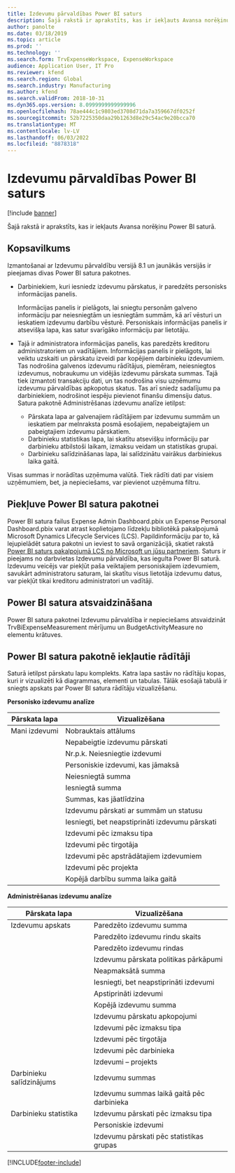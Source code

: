 ```yaml
---
title: Izdevumu pārvaldības Power BI saturs
description: Šajā rakstā ir aprakstīts, kas ir iekļauts Avansa norēķinu Power BI satura pakotnē.
author: panolte
ms.date: 03/18/2019
ms.topic: article
ms.prod: ''
ms.technology: ''
ms.search.form: TrvExpenseWorkspace, ExpenseWorkspace
audience: Application User, IT Pro
ms.reviewer: kfend
ms.search.region: Global
ms.search.industry: Manufacturing
ms.author: kfend
ms.search.validFrom: 2018-10-31
ms.dyn365.ops.version: 8.0999999999999996
ms.openlocfilehash: 78ae444c1c9803ed3708d71da7a359667df0252f
ms.sourcegitcommit: 52b7225350daa29b1263d8e29c54ac9e20bcca70
ms.translationtype: MT
ms.contentlocale: lv-LV
ms.lasthandoff: 06/03/2022
ms.locfileid: "8878318"
---
```

# <a name="expense-management-power-bi-content"></a>Izdevumu pārvaldības Power BI saturs

[!include [banner](../includes/banner.md)]

Šajā rakstā ir aprakstīts, kas ir iekļauts Avansa norēķinu Power BI saturā. 

## <a name="overview"></a>Kopsavilkums
Izmantošanai ar Izdevumu pārvaldību versijā 8.1 un jaunākās versijās ir pieejamas divas Power BI satura pakotnes. 
- Darbiniekiem, kuri iesniedz izdevumu pārskatus, ir paredzēts personisks informācijas panelis. 

  Informācijas panelis ir pielāgots, lai sniegtu personām galveno informāciju par neiesniegtām un iesniegtām summām, kā arī vēsturi un ieskatiem izdevumu darbību vēsturē. Personiskais informācijas panelis ir atsevišķa lapa, kas satur svarīgāko informāciju par lietotāju.

- Tajā ir administratora informācijas panelis, kas paredzēts kreditoru administratoriem un vadītājiem. Informācijas panelis ir pielāgots, lai veiktu uzskaiti un pārskatu izveidi par kopējiem darbinieku izdevumiem. Tas nodrošina galvenos izdevumu rādītājus, piemēram, neiesniegtos izdevumus, nobraukumu un vidējās izdevumu pārskata summas. Tajā tiek izmantoti transakciju dati, un tas nodrošina visu uzņēmumu izdevumu pārvaldības apkopotus skatus. Tas arī sniedz sadalījumu pa darbiniekiem, nodrošinot iespēju pievienot finanšu dimensiju datus. Satura pakotnē Administrēšanas izdevumu analīze ietilpst: 
  - Pārskata lapa ar galvenajiem rādītājiem par izdevumu summām un ieskatiem par melnraksta posmā esošajiem, nepabeigtajiem un pabeigtajiem izdevumu pārskatiem. 
  - Darbinieku statistikas lapa, lai skatītu atsevišķu informāciju par darbinieku atbilstoši laikam, izmaksu veidam un statistikas grupai. 
  - Darbinieku salīdzināšanas lapa, lai salīdzinātu vairākus darbiniekus laika gaitā. 

Visas summas ir norādītas uzņēmuma valūtā. Tiek rādīti dati par visiem uzņēmumiem, bet, ja nepieciešams, var pievienot uzņēmuma filtru. 

## <a name="accessing-the-power-bi-content"></a>Piekļuve Power BI satura pakotnei
Power BI satura failus Expense Admin Dashboard.pbix un Expense Personal Dashboard.pbix varat atrast koplietojamo līdzekļu bibliotēkā pakalpojumā Microsoft Dynamics Lifecycle Services (LCS). Papildinformāciju par to, kā lejupielādēt satura pakotni un ieviest to savā organizācijā, skatiet rakstā [Power BI saturs pakalpojumā LCS no Microsoft un jūsu partneriem](/archive/blogs/dynamicsaxbi/power-bi-content-from-microsoft-and-your-partners).
Saturs ir pieejams no darbvietas Izdevumu pārvaldība, kas iegulta Power BI saturā. Izdevumu veicējs var piekļūt paša veiktajiem personiskajiem izdevumiem, savukārt administratoru saturam, lai skatītu visus lietotāja izdevumu datus, var piekļūt tikai kreditoru administratori un vadītāji.

## <a name="refreshing-the-power-bi-content"></a>Power BI satura atsvaidzināšana
Power BI satura pakotnei Izdevumu pārvaldība ir nepieciešams atsvaidzināt TrvBiExpenseMeasurement mērījumu un BudgetActivityMeasure no elementu krātuves. 

## <a name="metrics-that-are-included-in-the-power-bi-content"></a>Power BI satura pakotnē iekļautie rādītāji
Saturā ietilpst pārskatu lapu komplekts. Katra lapa sastāv no rādītāju kopas, kuri ir vizualizēti kā diagrammas, elementi un tabulas. Tālāk esošajā tabulā ir sniegts apskats par Power BI satura rādītāju vizualizēšanu.

**Personisko izdevumu analīze**

| Pārskata lapa | Vizualizēšana                             |
|-------------|-------------------------------------------|
| Mani izdevumi | Nobrauktais attālums                         |
|             | Nepabeigtie izdevumu pārskati                |
|             | Nr.p.k. Neiesniegtie izdevumi               |
|             | Personiskie izdevumi, kas jāmaksā              |
|             | Neiesniegtā summa                        |
|             | Iesniegtā summa                          |
|             | Summas, kas jāatlīdzina             |
|             | Izdevumu pārskati ar summām un statusu   |
|             | Iesniegti, bet neapstiprināti izdevumu pārskati  |
|             | Izdevumi pēc izmaksu tipa                     |
|             | Izdevumi pēc tirgotāja                      |
|             | Izdevumi pēc apstrādātajiem izdevumiem            |
|             | Izdevumi pēc projekta                       |
|             | Kopējā darbību summa laika gaitā        |

**Administrēšanas izdevumu analīze**

| Pārskata lapa         | Vizualizēšana                           |           
|---------------------|-----------------------------------------|
| Izdevumu apskats    | Paredzēto izdevumu summa                   |
|                     | Paredzēto izdevumu rindu skaits           |
|                     | Paredzēto izdevumu rindas                     |
|                     | Izdevumu pārskata politikas pārkāpumi        |
|                     | Neapmaksātā summa                      |
|                     | Iesniegti, bet neapstiprināti izdevumi       |
|                     | Apstiprināti izdevumi                       |
|                     | Kopējā izdevumu summa                    |
|                     | Izdevumu pārskatu apkopojumi                |
|                     | Izdevumi pēc izmaksu tipa                   |
|                     | Izdevumi pēc tirgotāja                    |
|                     | Izdevumi pēc darbinieka                   |
|                     | Izdevumi – projekts                     |
| Darbinieku salīdzinājums | Izdevumu summas                         |
|                     | Izdevumu summas laikā gaitā pēc darbinieka   |
| Darbinieku statistika | Izdevumu pārskati pēc izmaksu tipa            |
|                     | Personiskie izdevumi                       |
|                     | Izdevumu pārskati pēc statistikas grupas     |


[!INCLUDE[footer-include](../../../includes/footer-banner.md)]